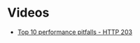 # Videos

- [Top 10 performance pitfalls - HTTP 203](https://www.youtube.com/watch?v=Lh9q3h2khlc&ab_channel=GoogleChromeDevelopers)